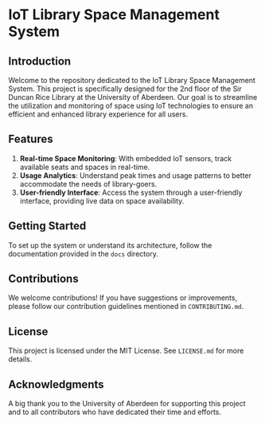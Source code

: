 # IoT Library Space Management System

## Introduction

Welcome to the repository dedicated to the IoT Library Space Management System. This project is specifically designed for the 2nd floor of the Sir Duncan Rice Library at the University of Aberdeen. Our goal is to streamline the utilization and monitoring of space using IoT technologies to ensure an efficient and enhanced library experience for all users.

## Features

1. **Real-time Space Monitoring**: With embedded IoT sensors, track available seats and spaces in real-time. 
2. **Usage Analytics**: Understand peak times and usage patterns to better accommodate the needs of library-goers.
3. **User-friendly Interface**: Access the system through a user-friendly interface, providing live data on space availability.

## Getting Started

To set up the system or understand its architecture, follow the documentation provided in the `docs` directory.

## Contributions

We welcome contributions! If you have suggestions or improvements, please follow our contribution guidelines mentioned in `CONTRIBUTING.md`.

## License

This project is licensed under the MIT License. See `LICENSE.md` for more details.

## Acknowledgments

A big thank you to the University of Aberdeen for supporting this project and to all contributors who have dedicated their time and efforts.
